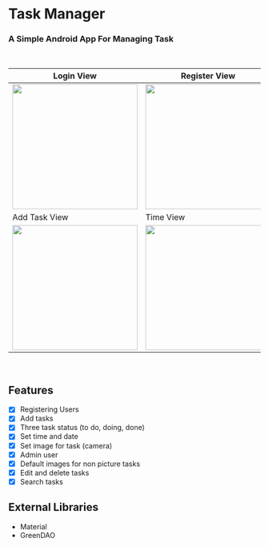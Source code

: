 # Task Manager
### A Simple Android App For Managing Task

<br>

| Login View | Register View | Tasks View |
|--|--|--|
| <img src="http://uupload.ir/files/diqs_screenshot_1576840803.png" width=250px> | <img src="http://uupload.ir/files/dfvc_screenshot_1576840806.png" width=250px> | <img src="http://uupload.ir/files/flfm_screenshot_1576840885.png" width=250px> |
| Add Task View | Time View | List View |
| <img src="http://uupload.ir/files/x19u_screenshot_1576840891.png" width=250px> | <img src="http://uupload.ir/files/weey_screenshot_1576840933.png" width=250px> | <img src="http://uupload.ir/files/phcx_screenshot_1576840975.png" width=250px> |

<br>

 ## Features
 - [x] Registering Users
 - [x] Add tasks
 - [x] Three task status (to do, doing, done)
 - [x] Set time and date
 - [x] Set image for task (camera)
 - [x] Admin user
 - [x] Default images for non picture tasks
 - [x] Edit and delete tasks
 - [x] Search tasks
 ## External Libraries
 - Material
 - GreenDAO
